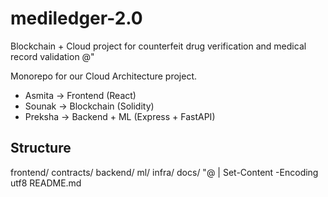 # mediledger-2.0
Blockchain + Cloud project for counterfeit drug verification and medical record validation
@"

Monorepo for our Cloud Architecture project.
- Asmita → Frontend (React)
- Sounak → Blockchain (Solidity)
- Preksha → Backend + ML (Express + FastAPI)

## Structure
frontend/  contracts/  backend/  ml/  infra/  docs/
"@ | Set-Content -Encoding utf8 README.md
